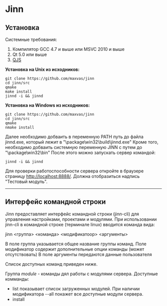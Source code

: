 Jinn
====

Установка
---------

Системные требования:

1. Компилятор GCC 4.7 и выше или MSVC 2010 и выше
2. Qt 5.0 или выше
3. [QJS](https://github.com/maxvas/qjs)

**Установка на Unix из исходников:**

	git clone https://github.com/maxvas/jinn
	cd jinn/src
	qmake
	make install
	jinnd -i && jinnd
  
**Установка на Windows из исходников:**

	git clone https://github.com/maxvas/jinn
	cd jinn/src
	qmake
	nmake install
	
Далее необходимо добваить в переменную PATH путь до файла jinnd.exe, который лежит в "<jinn-src>\package\win32\build\jinnd.exe"
Кроме того, необходимо добваить системную переменную JINN с путем до "<jinn-src>\package\win32\bin"
После этого можно запускать сервер командой:
	
	jinnd -i && jinnd


Для проверки работоспособности сервера откройте в браузере страницу [http://localhost:8888/](http://localhost:8888/). Должна отобразиться надпись "Тестовый модуль".

------------
Интерфейс командной строки
------------

Jinn предоставляет интерфейс командной строки (jinn-cli) для управления настройками, проектами и модулями.
При использовании jinn-cli в командной строке (терминале linux) вводится команда вида:

jinn <группа> <команда> <модификатоор> <аргументы>

В поле группа указывается общее название группы команд.
Поле модификатор содержит дополнительные опции команды (может отсутствовать)
В поле аргументы передаются данные пользователя

Список доступных команд приведен ниже.

Группа *module* - команды дял работы с модулями сервера.
Доступные комманды:
 - list показывает список загруженных модулей. При наличии модификатора --all покажет все доступные модули сервера.
 - install 

